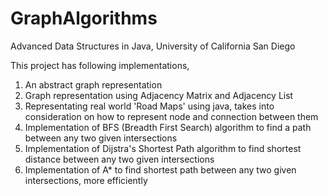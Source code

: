 # GraphAlgorithms

Advanced Data Structures in Java, University of California San Diego

This project has following implementations, 

1. An abstract graph representation
2. Graph representation using Adjacency Matrix and Adjacency List
3. Representating real world 'Road Maps' using java, takes into consideration on how to represent node and connection between them
4. Implementation of BFS (Breadth First Search) algorithm to find a path between any two given intersections
5. Implementation of Dijstra's Shortest Path algorithm to find shortest distance between any two given intersections
6. Implementation of A* to find shortest path between any two given intersections, more efficiently 
